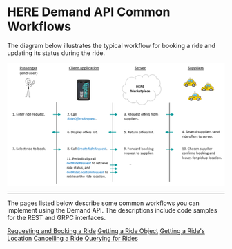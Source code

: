 # HERE Demand API Common Workflows #

The diagram below illustrates the typical workflow for booking a ride and updating its status during the ride.

<img src="./BookRideDemandSideOnly.png">

----
The pages listed below describe some common workflows you can implement using the Demand API. The descriptions include code samples for the REST and GRPC interfaces.

[Requesting and Booking a Ride](DemandDevGuide_BookRide.md)
[Getting a Ride Object](DemandDevGuide_GetRide.md)
[Getting a Ride's Location](DemandDevGuide_GetRideLocation.md)
[Cancelling a Ride](DemandDevGuide_CancelRide.md)
[Querying for Rides](DemandDevGuide_QueryRides.md)




